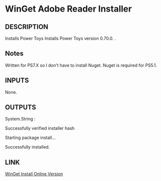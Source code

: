# WinGet Adobe Reader Installer

## DESCRIPTION

Installs Power Toys Installs Power Toys version 0.70.0. .

## Notes

Written for PS7.X so I don't have to install Nuget. Nuget is required for PS5.1.

## INPUTS

None.

## OUTPUTS

System.String :

Successfully verified installer hash

Starting package install...

Successfully installed.

## LINK

[WinGet Install Online Version](https://learn.microsoft.com/en-us/windows/package-manager/winget/install)
